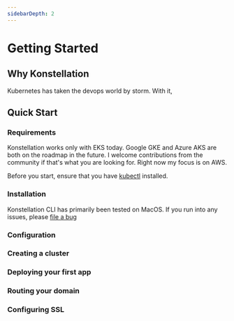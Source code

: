 ```yaml
---
sidebarDepth: 2
---
```

# Getting Started

## Why Konstellation

Kubernetes has taken the devops world by storm. With it,

## Quick Start

### Requirements

Konstellation works only with EKS today. Google GKE and Azure AKS are both on the roadmap in the future. I welcome contributions from the community if that's what you are looking for. Right now my focus is on AWS.

Before you start, ensure that you have [kubectl](https://kubernetes.io/docs/tasks/tools/install-kubectl/) installed.

### Installation

Konstellation CLI has primarily been tested on MacOS. If you run into any issues, please [file a bug](https://github.com/k11n/konstellation/issues)

### Configuration

### Creating a cluster

### Deploying your first app

### Routing your domain

### Configuring SSL
